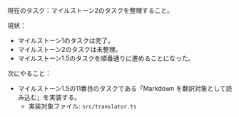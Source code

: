 現在のタスク：マイルストーン2のタスクを整理すること。

現状：
*   マイルストーン1のタスクは完了。
*   マイルストーン2のタスクは未整理。
*   マイルストーン1.5のタスクを順番通りに進めることになった。

次にやること：
*   マイルストーン1.5の11番目のタスクである「Markdown を翻訳対象として読み込む」を実装する。
    *   実装対象ファイル: `src/translator.ts`
